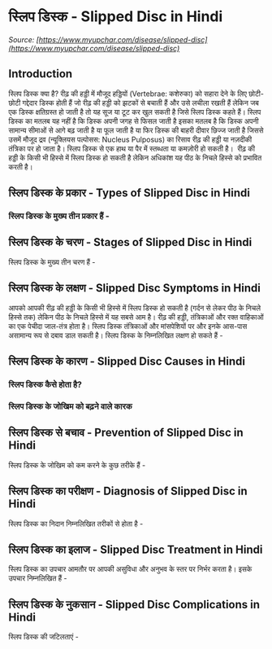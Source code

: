 # स्लिप डिस्क - Slipped Disc in Hindi
_Source: [https://www.myupchar.com/disease/slipped-disc](https://www.myupchar.com/disease/slipped-disc)_

## Introduction
स्लिप डिस्क क्या है?
रीढ़ की हड्डी में मौजूद हड्डियों (Vertebrae: कशेरुका) को सहारा देने के लिए छोटी-छोटी गद्देदार डिस्क होती हैं जो रीढ़ की हड्डी को झटकों से बचाती हैं और उसे लचीला रखती हैं लेकिन जब एक डिस्क क्षतिग्रस्त हो जाती है तो यह सूज या टूट कर खुल सकती है जिसे स्लिप डिस्क कहते हैं। स्लिप डिस्क का मतलब यह नहीं है कि डिस्क अपनी जगह से फिसल जाती है इसका मतलब है कि डिस्क अपनी सामान्य सीमाओं से आगे बढ़ जाती है या फूल जाती है या फिर डिस्क की बाहरी दीवार छिज्ज जाती है जिससे उसमें मौजूद द्रव (न्यूक्लियस पल्पोसस: Nucleus Pulposus) का रिसाव रीढ़ की हड्डी या नज़दीकी तंत्रिका पर हो जाता है। स्लिप डिस्क से एक हाथ या पैर में स्तब्धता या कमज़ोरी हो सकती है। 
रीढ़ की हड्डी के किसी भी हिस्से में स्लिप डिस्क हो सकती है लेकिन अधिकांश यह पीठ के निचले हिस्से को प्रभावित करती है।

## स्लिप डिस्क के प्रकार - Types of Slipped Disc in Hindi
### स्लिप डिस्क के मुख्य तीन प्रकार हैं -

## स्लिप डिस्क के चरण - Stages of Slipped Disc in Hindi
स्लिप डिस्क के मुख्य तीन चरण हैं -

## स्लिप डिस्क के लक्षण - Slipped Disc Symptoms in Hindi
आपको आपकी रीढ़ की हड्डी के किसी भी हिस्से में स्लिप डिस्क हो सकती है (गर्दन से लेकर पीठ के निचले हिस्से तक) लेकिन पीठ के निचले हिस्से में यह सबसे आम है। रीढ़ की हड्डी, तंत्रिकाओं और रक्त वाहिकाओं का एक पेचीदा जाल-तंत्र होता है। स्लिप डिस्क तंत्रिकाओं और मांसपेशियों पर और इनके आस-पास असामान्य रूप से दबाव डाल सकती है।
स्लिप डिस्क के निम्नलिखित लक्षण हो सकते हैं -

## स्लिप डिस्क के कारण - Slipped Disc Causes in Hindi
### स्लिप डिस्क कैसे होता है?
### स्लिप डिस्क के जोखिम को बढ़ने वाले कारक

## स्लिप डिस्क से बचाव - Prevention of Slipped Disc in Hindi
स्लिप डिस्क के जोखिम को कम करने के कुछ तरीके हैं -

## स्लिप डिस्क का परीक्षण - Diagnosis of Slipped Disc in Hindi
स्लिप डिस्क का निदान निम्नलिखित तरीकों से होता है -

## स्लिप डिस्क का इलाज - Slipped Disc Treatment in Hindi
स्लिप डिस्क का उपचार आमतौर पर आपकी असुविधा और अनुभव के स्तर पर निर्भर करता है। इसके उपचार निम्नलिखित हैं -

## स्लिप डिस्क के नुकसान - Slipped Disc Complications in Hindi
स्लिप डिस्क की जटिलताएं -

